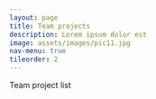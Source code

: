 ```yaml
---
layout: page
title: Team projects
description: Lorem ipsum dolor est
image: assets/images/pic11.jpg
nav-menu: true
tileorder: 2
---
```


Team project list